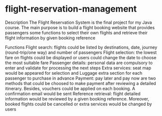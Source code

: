 # flight-reservation-management

Description
The Flight Reservation System is the final project for my Java course. The main purpose is to build a flight booking website that provides passengers some functions to select their own flights and retrieve their flight information by given booking reference

Functions
Flight search: flights could be listed by destinations, date, journey (round-trip/one way) and number of passengers
Flight selection: the lowest fare on flights could be displayed or users could change the date to choose the most suitable fare
Passenger details: personal data are compulsory to enter and validate for processing the next steps
Extra services: seat map would be appeared for selection and Luggage extra section for each passenger to purchase in advance
Payment: pay later and pay now are two methods that could be choosed to make payment after reviewing a detailed itinerary. Besides, vouchers could be applied on each booking. A confirmation email would be sent
Reference retrieval: flight detailed information would be reviewed by a given booking reference. Moreover, booked flights could be cancelled or extra services would be changed by users


